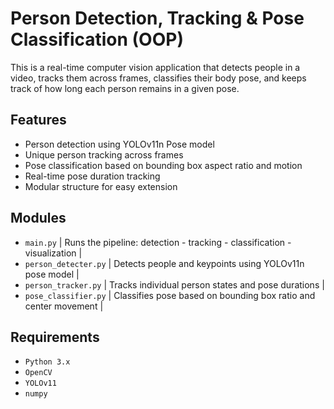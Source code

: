 # Person Detection, Tracking & Pose Classification (OOP)

This is a real-time computer vision application that detects people in a video, tracks them across frames, classifies their body pose, and keeps track of how long each person remains in a given pose.

## Features

- Person detection using YOLOv11n Pose model
- Unique person tracking across frames
- Pose classification based on bounding box aspect ratio and motion
- Real-time pose duration tracking
- Modular structure for easy extension

## Modules

- `main.py`            | Runs the pipeline: detection - tracking - classification - visualization |
- `person_detecter.py` | Detects people and keypoints using YOLOv11n pose model |
- `person_tracker.py`  | Tracks individual person states and pose durations |
- `pose_classifier.py` | Classifies pose based on bounding box ratio and center movement |

## Requirements

- `Python 3.x`
- `OpenCV`
- `YOLOv11`
- `numpy`
